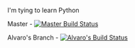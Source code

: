 I'm tying to learn Python

Master - [![Master Build Status](https://travis-ci.org/flamarion/json_db_lab.svg?branch=master)](https://travis-ci.org/flamarion/json_db_lab)

Alvaro's Branch - [![Alvaro's Build Status](https://travis-ci.org/flamarion/json_db_lab.svg?branch=alvaro_skills_map)](https://travis-ci.org/flamarion/json_db_lab)
